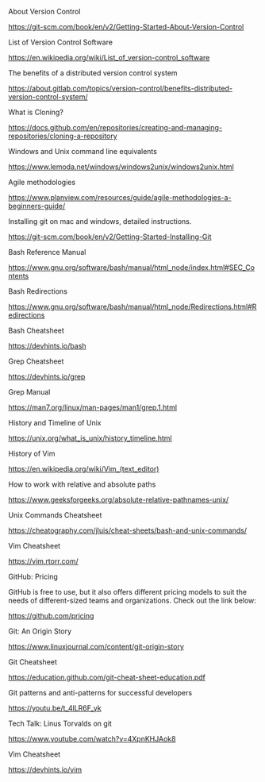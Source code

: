 About Version Control

https://git-scm.com/book/en/v2/Getting-Started-About-Version-Control

List of Version Control Software

https://en.wikipedia.org/wiki/List_of_version-control_software

The benefits of a distributed version control system

https://about.gitlab.com/topics/version-control/benefits-distributed-version-control-system/

What is Cloning?

https://docs.github.com/en/repositories/creating-and-managing-repositories/cloning-a-repository

Windows and Unix command line equivalents

https://www.lemoda.net/windows/windows2unix/windows2unix.html

Agile methodologies

https://www.planview.com/resources/guide/agile-methodologies-a-beginners-guide/

Installing git on mac and windows, detailed instructions.

https://git-scm.com/book/en/v2/Getting-Started-Installing-Git

Bash Reference Manual

https://www.gnu.org/software/bash/manual/html_node/index.html#SEC_Contents

Bash Redirections

https://www.gnu.org/software/bash/manual/html_node/Redirections.html#Redirections

Bash Cheatsheet

https://devhints.io/bash

Grep Cheatsheet

https://devhints.io/grep

Grep Manual

https://man7.org/linux/man-pages/man1/grep.1.html

History and Timeline of Unix  

https://unix.org/what_is_unix/history_timeline.html

History of Vim

https://en.wikipedia.org/wiki/Vim_(text_editor)

How to work with relative and absolute paths  

https://www.geeksforgeeks.org/absolute-relative-pathnames-unix/

Unix Commands Cheatsheet

https://cheatography.com/jluis/cheat-sheets/bash-and-unix-commands/

Vim Cheatsheet

https://vim.rtorr.com/

GitHub: Pricing

GitHub is free to use,  but it also offers different pricing models to suit the needs of different-sized teams and organizations.  Check out the link below:

https://github.com/pricing

Git: An Origin Story

https://www.linuxjournal.com/content/git-origin-story

Git Cheatsheet

https://education.github.com/git-cheat-sheet-education.pdf

Git patterns and anti-patterns for successful developers  

https://youtu.be/t_4lLR6F_yk

Tech Talk: Linus Torvalds on git  

https://www.youtube.com/watch?v=4XpnKHJAok8

Vim Cheatsheet

https://devhints.io/vim